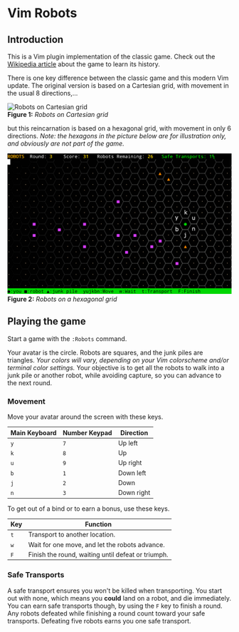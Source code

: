 # Vim Robots

## Introduction
This is a Vim plugin implementation of the classic game. Check out the [Wikipedia article](https://en.wikipedia.org/wiki/Chase_(video_game)) about the game to learn its history.

There is one key difference between the classic game and this modern Vim update. The original version is based on a Cartesian grid, with movement in the usual 8 directions,...

![Robots on Cartesian grid](https://upload.wikimedia.org/wikipedia/commons/b/bf/Robots_text_screenshot.png)
<br/>**Figure 1:** *Robots on Cartesian grid*

but this reincarnation is based on a hexagonal grid, with movement in only 6 directions. *Note: the hexagons in the picture below are for illustration only, and obviously are not part of the game.*

![Robots on a hexagonal grid](https://github.com/PhilRunninger/vim-robots/raw/master/HexRobots.png)
<br/>**Figure 2:** *Robots on a hexagonal grid*

## Playing the game

Start a game with the `:Robots` command.

Your avatar is the circle. Robots are squares, and the junk piles are triangles. *Your colors will vary, depending on your Vim colorscheme and/or terminal color settings.* Your objective is to get all the robots to walk into a junk pile or another robot, while avoiding capture, so you can advance to the next round.

### Movement
Move your avatar around the screen with these keys.

Main Keyboard | Number Keypad | Direction
---|---|---
`y` | `7` | Up left
`k` | `8` | Up
`u` | `9` | Up right
`b` | `1` | Down left
`j` | `2` | Down
`n` | `3` | Down right

To get out of a bind or to earn a bonus, use these keys.

Key | Function
---|---
`t` | Transport to another location.
`w` | Wait for one move, and let the robots advance.
`F` | Finish the round, waiting until defeat or triumph.

### Safe Transports
A safe transport ensures you won't be killed when transporting. You start out with none, which means you **could** land on a robot, and die immediately. You can earn safe transports though, by using the `F` key to finish a round. Any robots defeated while finishing a round count toward your safe transports. Defeating five robots earns you one safe transport.
